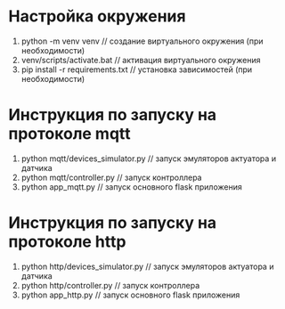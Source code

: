 # Настройка окружения
1) python -m venv venv                  // создание виртуального окружения (при необходимости)
2) venv/scripts/activate.bat            // активация виртуального окружения
3) pip install -r requirements.txt      // установка зависимостей (при необходимости)

# Инструкция по запуску на протоколе mqtt
1) python mqtt/devices_simulator.py      // запуск эмуляторов актуатора и датчика
2) python mqtt/controller.py             // запуск контроллера
3) python app_mqtt.py                    // запуск основного flask приложения

# Инструкция по запуску на протоколе http
1) python http/devices_simulator.py      // запуск эмуляторов актуатора и датчика
2) python http/controller.py             // запуск контроллера
3) python app_http.py                    // запуск основного flask приложения
